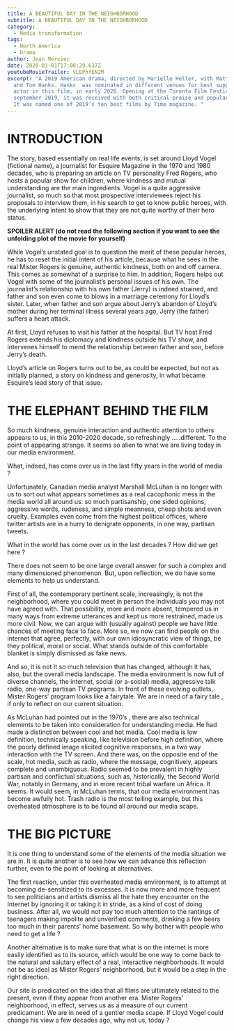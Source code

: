 ```yaml
---
title: A BEAUTIFUL DAY IN THE NEIGHBORHOOD
subtitle: A BEAUTIFUL DAY IN THE NEIGHBORHOOD
category:
  - Media transformation
tags:
  - North America
  - Drama
author: Jean Mercier
date: 2020-01-01T17:00:29.637Z
youtubeMovieTrailer: VLEPhfEN2M
excerpt: "A 2019 American drama, directed by Marielle Heller, with Matthew Rhys
  and Tom Hanks. Hanks  was nominated in different venues for best supporting
  actor in this film, in early 2020. Opening at the Toronto Film Festival in
  september 2019, it was received with both critical praise and popular support.
  It was named one of 2019’s ten best films by Time magazine. "
---
```

# INTRODUCTION

The story, based essentially on real life events, is set around Lloyd Vogel (fictional name), a journalist for Esquire Magazine in the 1970 and 1980 decades, who is preparing an article on TV personality Fred Rogers, who hosts a popular show for children, where kindness and mutual understanding are the main ingredients. Vogel is a quite aggressive journalist, so much so that most prospective interviewees reject his proposals to interview them, in his search to get to know public heroes, with the underlying intent to show that they are not quite worthy of their hero status.

**SPOILER ALERT (do not read the following section if you want to see the unfolding plot of the movie for yourself)**

While Vogel’s unstated goal is to question the merit of these popular heroes, he has to reset the initial intent of his article, because what he sees in the real Mister Rogers is genuine, authentic kindness, both on and off camera. This comes as somewhat of a surprise to him. In addition, Rogers helps out Vogel with some of the journalist’s personal issues of his own. The journalist’s relationship with his own father (Jerry) is indeed strained, and father and son even come to blows in a marriage ceremony for Lloyd’s sister. Later, when father and son argue about Jerry’s abandon of Lloyd’s mother during her terminal illness several years ago, Jerry (the father) suffers a heart attack.

At first, Lloyd refuses to visit his father at the hospital. But TV host Fred Rogers extends his diplomacy and kindness outside his TV show, and intervenes himself to mend the relationship between father and son, before Jerry’s death.

Lloyd’s article on Rogers turns out to be, as could be expected, but not as initially planned, a story on kindness and generosity, in what became Esquire’s lead story of that issue.

# THE ELEPHANT BEHIND THE FILM

So much kindness, genuine interaction and authentic attention to others appears to us, in this 2010-2020 decade, so refreshingly …..different. To the point of appearing strange. It seems so alien to what we are living today in our media environment.

What, indeed, has come over us in the last fifty years in the world of media ?

Unfortunately, Canadian media analyst Marshall McLuhan is no longer with us to sort out what appears sometimes as a real cacophonic mess in the media world all around us: so much partisanship, one sided opinions, aggressive words, rudeness, and simple meanness, cheap shots and even cruelty. Examples even come from the highest political offices, where twitter artists are in a hurry to denigrate opponents, in one way, partisan tweets.

What in the world has come over us in the last decades ? How did we get here ?

There does not seem to be one large overall answer for such a complex and many dimensioned phenomenon. But, upon reflection, we do have some elements to help us understand.

First of all, the contemporary pertinent scale, increasingly, is not the neighborhood, where you could meet in person the individuals you may not have agreed with. That possibility, more and more absent, tempered us in many ways from extreme utterances and kept us more restrained, made us more civil. Now, we can argue with (usually against) people we have little chances of meeting face to face. More so, we now can find people on the internet that agree, perfectly, with our own idiosyncratic view of things, be they political, moral or social. What stands outside of this comfortable blanket is simply dismissed as fake news.

And so, it is not It so much television that has changed, although it has, also, but the overall media landscape. The media environment is now full of diverse channels, the internet, social (or a-social) media, aggressive talk radio, one-way partisan TV programs. In front of these evolving outlets, Mister Rogers’ program looks like a fairytale. We are in need of a fairy tale , if only to reflect on our current situation.

As McLuhan had pointed out in the 1970’s , there are also technical elements to be taken into consideration for understanding media. He had made a distinction between cool and hot media. Cool media is low definition, technically speaking, like television before high definition, where the poorly defined image elicited cognitive responses, in a two way interaction with the TV screen. And there was, on the opposite end of the scale, hot media, such as radio, where the message, cognitively, appears complete and unambiguous. Radio seemed to be prevalent in highly partisan and conflictual situations, such as, historically, the Second World War, notably in Germany, and in more recent tribal warfare un Africa. It seems. It would seem, in McLuhan terms, that our media environment has become awfully hot. Trash radio is the most telling example, but this overheated atmosphere is to be found all around our media scape.

# THE BIG PICTURE

It is one thing to understand some of the elements of the media situation we are in. It is quite another is to see how we can advance this reflection further, even to the point of looking at alternatives.

The first reaction, under this overheated media environment, is to attempt at becoming de-sensitized to its excesses. It is now more and more frequent to see politicians and artists dismiss all the hate they encounter on the Internet by ignoring it or taking it in stride, as a kind of cost of doing business. After all, we would not pay too much attention to the rantings of teenagers making impolite and unverified comments, drinking a few beers too much in their parents’ home basement. So why bother with people who need to get a life ?

Another alternative is to make sure that what is on the internet is more easily identified as to its source, which would be one way to come back to the natural and salutary effect of a real, interactive neighborhoods. It would not be as ideal as Mister Rogers’ neighborhood, but it would be a step in the right direction.

[](<>)Our site is predicated on the idea that all films are ultimately related to the present, even if they appear from another era. Mister Rogers’ neighborhood, in effect, serves us as a measure of our current predicament. We are in need of a gentler media scape. If Lloyd Vogel could change his view a few decades ago, why not us, today ?